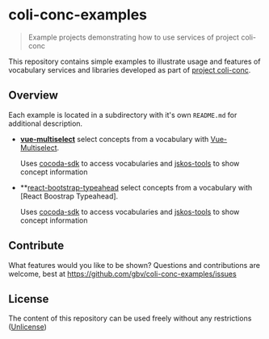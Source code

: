 # coli-conc-examples

> Example projects demonstrating how to use services of project coli-conc

This repository contains simple examples to illustrate usage and features of vocabulary services and libraries developed as part of [project coli-conc](https://coli-conc.gbv.de/).

## Overview

Each example is located in a subdirectory with it's own `README.md` for additional description.

* **[vue-multiselect](vue-multiselect)** select concepts from a vocabulary with [Vue-Multiselect].

  Uses [cocoda-sdk] to access vocabularies and [jskos-tools] to show concept information

* **[react-bootstrap-typeahead](react-bootstrap-typeahead) select concepts from a vocabulary with [React Boostrap Typeahead].

  Uses [cocoda-sdk] to access vocabularies and [jskos-tools] to show concept information


[Vue-Multiselect]: https://vue-multiselect.js.org/
[React Bootstrap Typeahead]: https://www.npmjs.com/package/react-bootstrap-typeahead
[cocoda-sdk]: https://github.com/gbv/cocoda-sdk#readme
[jskos-tools]: https://github.com/gbv/jskos-tools#readme

## Contribute

What features would you like to be shown? Questions and contributions are welcome, best at <https://github.com/gbv/coli-conc-examples/issues>

## License

The content of this repository can be used freely without any restrictions ([Unlicense](https://unlicense.org/))
